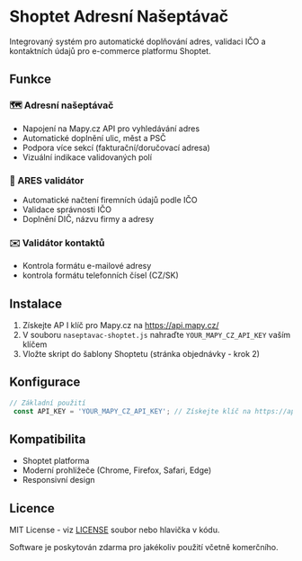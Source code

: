 # Shoptet Adresní Našeptávač

Integrovaný systém pro automatické doplňování adres, validaci IČO a kontaktních údajů pro e-commerce platformu Shoptet.

## Funkce

### 🗺️ Adresní našeptávač
- Napojení na Mapy.cz API pro vyhledávání adres
- Automatické doplnění ulic, měst a PSČ
- Podpora více sekcí (fakturační/doručovací adresa)
- Vizuální indikace validovaných polí

### 🏢 ARES validátor
- Automatické načtení firemních údajů podle IČO
- Validace správnosti IČO
- Doplnění DIČ, názvu firmy a adresy

### ✉️ Validátor kontaktů
- Kontrola formátu e-mailové adresy
- kontrola formátu telefonních čísel (CZ/SK)

## Instalace

1. Získejte AP
I klíč pro Mapy.cz na https://api.mapy.cz/
2. V souboru `naseptavac-shoptet.js` nahraďte `YOUR_MAPY_CZ_API_KEY` vaším klíčem
3. Vložte skript do šablony Shoptetu (stránka objednávky - krok 2)

## Konfigurace

```javascript
// Základní použití
 const API_KEY = 'YOUR_MAPY_CZ_API_KEY'; // Získejte klíč na https://api.mapy.cz/
```

## Kompatibilita

- Shoptet platforma
- Moderní prohlížeče (Chrome, Firefox, Safari, Edge)
- Responsivní design

## Licence

MIT License - viz [LICENSE](LICENSE) soubor nebo hlavička v kódu.

Software je poskytován zdarma pro jakékoliv použití včetně komerčního.